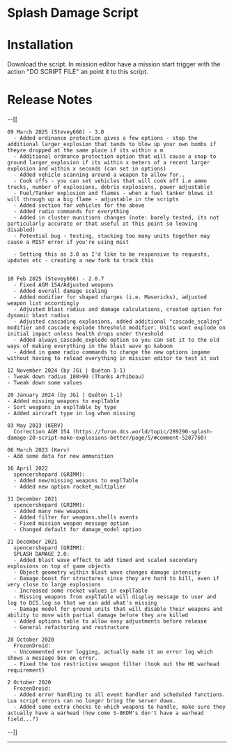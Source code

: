 # Splash Damage Script

# Installation
Download the script.
In mission editor have a mission start trigger with the action "DO SCRIPT FILE" an point it to this script.

# Release Notes
--[[

    09 March 2025 (Stevey666) - 3.0
      - Added ordinance protection gives a few options - stop the additional larger_explosion that tends to blow up your own bombs if theyre dropped at the same place if its within x m
      - Additional ordnance protection option that will cause a snap to ground larger_explosion if its within x meters of a recent larger explosion and within x seconds (can set in options)
      - Added vehicle scanning around a weapon to allow for..
      - Cook offs - you can set vehicles that will cook off i.e ammo trucks, number of explosions, debris explosions, power adjustable
      - Fuel/Tanker explosion and flames - when a fuel tanker blows it will through up a big flame - adjustable in the scripts
      - Added section for vehicles for the above
      - Added radio commands for everything
      - Added in cluster munitions changes (note: barely tested, its not particularly accurate or that useful at this point so leaving disabled)
      - Potential bug - testing, stacking too many units together may cause a MIST error if you're using mist
      
      - Setting this as 3.0 as I'd like to be responsive to requests, updates etc - creating a new fork to track this
    
	
    10 Feb 2025 (Stevey666) - 2.0.7
      - Fixed AGM 154/Adjusted weapons
      - Added overall damage scaling 
      - Added modifier for shaped charges (i.e. Mavericks), adjusted weapon list accordingly
      - Adjusted blast radius and damage calculations, created option for dynamic blast radius
      - Adjusted cascading explosions, added additional "cascade_scaling" modifier and cascade explode threshold modifier. Units wont explode on initial impact unless health drops under threshold
      - Added always_cascade_explode option so you can set it to the old ways of making everything in the blast wave go kaboom
      - Added in game radio commands to change the new options ingame without having to reload everything in mission editor to test it out

    12 November 2024 (by JGi | Quéton 1-1)
    - Tweak down radius 100>90 (Thanks Arhibeau)
    - Tweak down some values

    20 January 2024 (by JGi | Quéton 1-1)
    - Added missing weapons to explTable
    - Sort weapons in explTable by type
    - Added aircraft type in log when missing

    03 May 2023 (KERV)
      Correction AGM 154 (https://forum.dcs.world/topic/289290-splash-damage-20-script-make-explosions-better/page/5/#comment-5207760)
  
    06 March 2023 (Kerv)
    - Add some data for new ammunition

    16 April 2022
      spencershepard (GRIMM):
      - Added new/missing weapons to explTable
      - Added new option rocket_multiplier

    31 December 2021
      spencershepard (GRIMM):
      - Added many new weapons
      - Added filter for weapons.shells events
      - Fixed mission weapon message option
      - Changed default for damage_model option
  
    21 December 2021
      spencershepard (GRIMM):
      SPLASH DAMAGE 2.0:
      - Added blast wave effect to add timed and scaled secondary explosions on top of game objects
      - Object geometry within blast wave changes damage intensity
      - Damage boost for structures since they are hard to kill, even if very close to large explosions
      - Increased some rocket values in explTable
      - Missing weapons from explTable will display message to user and log to DCS.log so that we can add what's missing
      - Damage model for ground units that will disable their weapons and ability to move with partial damage before they are killed
      - Added options table to allow easy adjustments before release
      - General refactoring and restructure

    28 October 2020
      FrozenDroid: 
      - Uncommented error logging, actually made it an error log which shows a message box on error.
      - Fixed the too restrictive weapon filter (took out the HE warhead requirement)

    2 October 2020
      FrozenDroid:
      - Added error handling to all event handler and scheduled functions. Lua script errors can no longer bring the server down.
      - Added some extra checks to which weapons to handle, make sure they actually have a warhead (how come S-8KOM's don't have a warhead field...?)
--]]

----------------------------------------------------------------------------------------------------------------------------------------------------
